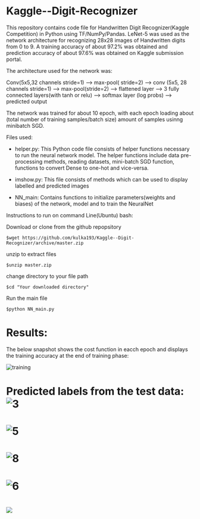 # Kaggle--Digit-Recognizer
This repository contains code file for Handwritten Digit Recognizer(Kaggle Competition) in Python using TF/NumPy/Pandas. LeNet-5 was used as the network architecture for recognizing 28x28 images of Handwritten digits from 0 to 9. A training accuracy of about 97.2% was obtained and prediction accuracy of about 97.6% was obtained on Kaggle submission portal. 

The architecture used for the network was:

Conv(5x5,32 channels stride=1) --> max-pool( stride=2) --> conv (5x5, 28 channels stride=1) --> max-pool(stride=2) --> flattened layer --> 3 fully connected layers(with tanh or relu) --> softmax layer (log probs) --> predicted output

The network was trained for about 10 epoch, with each epoch loading about (total number of training samples/batch size) amount of samples usinng minibatch SGD. 

Files used:
* helper.py: This Python code file consists of helper functions necessary to run the neural network model. The helper functions include data pre-processing methods, reading datasets, mini-batch SGD function, functions to convert Dense to one-hot and vice-versa.

* imshow.py: This file consists of methods which can be used to display labelled and predicted images

* NN_main: Contains functions to initialize parameters(weights and biases) of the network, model and to train the NeuralNet

Instructions to run on command Line(Ubuntu) bash:

Download or clone from the github repopsitory
```
$wget https://github.com/kulka193/Kaggle--Digit-Recognizer/archive/master.zip
```
unzip to extract files
```
$unzip master.zip
```
change directory to your file path
```
$cd "Your downloaded directory"
```
Run the main file
```
$python NN_main.py
```
Results:
=========
The below snapshot shows the cost function in eacch epoch and displays the training accuracy at the end of training phase:

![training](https://user-images.githubusercontent.com/30439795/37257059-d2f756da-2531-11e8-81d0-6d6d606e01ae.PNG)

Predicted labels from the test data:
![3](https://user-images.githubusercontent.com/30439795/37257137-f8abd5ee-2532-11e8-9d7f-6b55c1213239.PNG)
=========
![5](https://user-images.githubusercontent.com/30439795/37257138-f8cc7be6-2532-11e8-9dbb-fcc7d87e378a.PNG)
=========
![8](https://user-images.githubusercontent.com/30439795/37257139-f8ed5302-2532-11e8-885c-7b85f0611d93.PNG)
=========
![6](https://user-images.githubusercontent.com/30439795/37257139-f8ed5302-2532-11e8-885c-7b85f0611d93.PNG)
=========
![](https://user-images.githubusercontent.com/30439795/37257141-f9714c5c-2532-11e8-8124-a801df7a17b7.PNG)
=========
